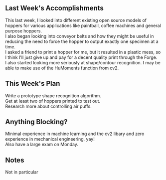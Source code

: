 ## Last Week's Accomplishments

This last week, I looked into different existing open source models of hoppers for various applications like paintball, coffee machines
and general purpose hoppers.  
I also began looking into conveyor belts and how they might be useful in reducing the need to force the hopper to output exactly one
specimen at a time.  
I asked a friend to print a hopper for me, but it resulted in a plastic mess, so I think I'll just give up and pay for a decent quality
print through the Forge.  
I also started looking more seriously at shape/contour recognition. I may be able to make use of the HuMoments function from cv2.  

## This Week's Plan

Write a prototype shape recognition algorithm.  
Get at least two of hoppers printed to test out.  
Research more about controlling air puffs.  

## Anything Blocking?

Minimal experience in machine learning and the cv2 libary and zero experience in mechanical engineering, yay!  
Also have a large exam on Monday.  

## Notes

Not in particular
